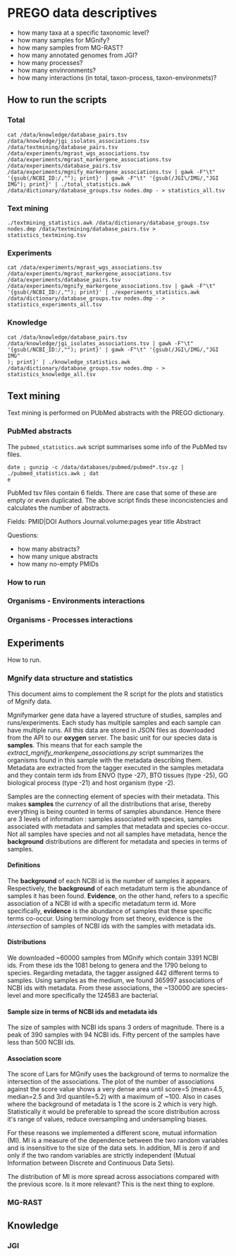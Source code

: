 # PREGO data descriptives

* how many taxa at a specific taxonomic level?
* how many samples for MGnify?
* how many samples from MG-RAST?
* how many annotated genomes from JGI?
* how many processes?
* how many envinronments?
* how many interactions (in total, taxon-process, taxon-environmets)?

## How to run the scripts

### Total

```
cat /data/knowledge/database_pairs.tsv /data/knowledge/jgi_isolates_associations.tsv /data/textmining/database_pairs.tsv  /data/experiments/mgrast_wgs_associations.tsv /data/experiments/mgrast_markergene_associations.tsv /data/experiments/database_pairs.tsv /data/experiments/mgnify_markergene_associations.tsv | gawk -F"\t" '{gsub(/NCBI_ID:/,""); print}' | gawk -F"\t" '{gsub(/JGI\/IMG/,"JGI IMG"); print}' | ./total_statistics.awk /data/dictionary/database_groups.tsv nodes.dmp - > statistics_all.tsv
```

### Text mining

```
./textmining_statistics.awk /data/dictionary/database_groups.tsv nodes.dmp /data/textmining/database_pairs.tsv > statistics_textmining.tsv
```

### Experiments
```
cat /data/experiments/mgrast_wgs_associations.tsv /data/experiments/mgrast_markergene_associations.tsv /data/experiments/database_pairs.tsv /data/experiments/mgnify_markergene_associations.tsv | gawk -F"\t" '{gsub(/NCBI_ID:/,""); print}' | ./experiments_statistics.awk /data/dictionary/database_groups.tsv nodes.dmp - > statistics_experiments_all.tsv
```

### Knowledge


```
cat /data/knowledge/database_pairs.tsv /data/knowledge/jgi_isolates_associations.tsv | gawk -F"\t" '{gsub(/NCBI_ID:/,""); print}' | gawk -F"\t" '{gsub(/JGI\/IMG/,"JGI IMG"
); print}' | ./knowledge_statistics.awk /data/dictionary/database_groups.tsv nodes.dmp - > statistics_knowledge_all.tsv
```

## Text mining

Text mining is performed on PUbMed abstracts with the PREGO dictionary.

### PubMed abstracts

The `pubmed_statistics.awk` script summarises some info of the PubMed tsv files.

```
date ; gunzip -c /data/databases/pubmed/pubmed*.tsv.gz | ./pubmed_statistics.awk ; dat
e
```

PubMed tsv files contain 6 fields. There are case that some of these are empty or even duplicated. The above script finds these inconcistencies and calculates the number of abstracts.

Fields:
PMID|DOI        Authors     Journal.volume:pages        year        title       Abstract

Questions:
* how many abstracts?
* how many unique abstracts
* how many no-empty PMIDs

### How to run

### Organisms - Environments interactions

### Organisms - Processes interactions


## Experiments

How to run.

### Mgnify data structure and statistics

This document aims to complement the R script for the plots and statistics of Mgnify data.

Mgnifymarker gene data have a layered structure of studies, samples and runs/experiments. Each study has multiple samples and each sample can have multiple runs. All this data are stored in JSON files as downloaded from the API to our **oxygen** server. The basic unit for our species data is **samples**. This means that for each sample the *extract_mgnify_markergene_associations.py* script summarizes the organisms found in this sample with the metadata describing them. Metadata are extracted from the tagger executed in the samples metadata and they contain term ids from ENVO (type -27), BTO tissues (type -25), GO biological process (type -21) and host organism (type -2).

Samples are the connecting element of species with their metadata. This makes **samples** the *currency* of all the distributions that arise, thereby everything is being counted in terms of samples abundance. Hence there are 3 levels of information : samples associated with species, samples associated with metadata and samples that metadata and species co-occur. Not all samples have species and not all samples have metadata, hence the **background** distributions are different for metadata and species in terms of samples.

#### Definitions

The **background** of each NCBI id is the number of samples it appears. Respectively, the **background** of each metadatum term is the abundance of samples it has been found. **Evidence**, on the other hand, refers to a specific association of a NCBI id with a specific metadatum term id. More specifically, **evidence** is the abundance of samples that these specific terms co-occur. Using terminology from set theory, evidence is the *intersection* of samples of NCBI ids with the samples with metadata ids.

#### Distributions

We downloaded ~60000 samples from MGnify which contain 3391 NCBI ids. From these ids the 1081 belong to genera and the 1790 belong to species. Regarding metadata, the tagger assigned 442 different terms to samples. Using samples as the medium, we found 365997 associations of NCBI ids with metadata. From these associations, the ~130000 are species-level and more specifically the 124583 are bacterial.

#### Sample size in terms of NCBI ids and metadata ids

The size of samples with NCBI ids spans 3 orders of magnitude. There is a peak of 390 samples with 94 NCBI ids. Fifty percent of the samples have less than 500 NCBI ids.

#### Association score

The score of Lars for MGnify uses the background of terms to normalize the intersection of the associations. The plot of the number of associations against the score value shows a very dense area until score=5 (mean=4.5, median=2.5 and 3rd quantile=5.2) with a maximum of ~100. Also in cases where the background of metadata is 1 the score is 2 which is very high. Statistically it would be preferable to spread the score distribution across it's range of values, reduce oversampling and undersampling biases.

For these reasons we implemented a different score, mutual information (MI). MI is a measure of the dependence between the two random variables and is insensitive to the size of the data sets. In addition, MI is zero if and only if the two random variables are strictly independent (Mutual Information between Discrete and Continuous Data Sets).


The distribution of MI is more spread across associations compared with the previous score.
Is it more relevant? This is the next thing to explore.

### MG-RAST

## Knowledge

### JGI
